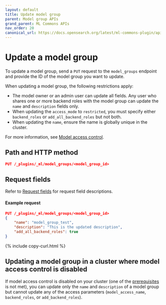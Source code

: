 ```yaml
---
layout: default
title: Update model group
parent: Model group APIs
grand_parent: ML Commons APIs
nav_order: 20
canonical_url: https://docs.opensearch.org/latest/ml-commons-plugin/api/model-group-apis/update-model-group/
---
```


# Update a model group

To update a model group, send a `PUT` request to the `model_groups` endpoint and provide the ID of the model group you want to update.

When updating a model group, the following restrictions apply:

- The model owner or an admin user can update all fields. Any user who shares one or more backend roles with the model group can update the `name` and `description` fields only.
- When updating the `access_mode` to `restricted`, you must specify either `backend_roles` or `add_all_backend_roles` but not both.
- When updating the `name`, ensure the name is globally unique in the cluster.

For more information, see [Model access control]({{site.url}}{{site.baseurl}}/ml-commons-plugin/model-access-control/).

## Path and HTTP method

```json
PUT /_plugins/_ml/model_groups/<model_group_id>
```

## Request fields

Refer to [Request fields](#request-fields) for request field descriptions. 

#### Example request

```json
PUT /_plugins/_ml/model_groups/<model_group_id>
{
    "name": "model_group_test",
    "description": "This is the updated description",
    "add_all_backend_roles": true
}
```
{% include copy-curl.html %}

## Updating a model group in a cluster where model access control is disabled

If model access control is disabled on your cluster (one of the [prerequisites](ml-commons-plugin/model-access-control/#model-access-control-prerequisites) is not met), you can update only the `name` and `description` of a model group but cannot update any of the access parameters (`model_access_name`, `backend_roles`, or `add_backend_roles`). 